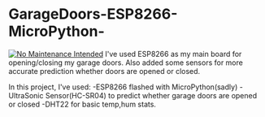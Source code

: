 # GarageDoors-ESP8266-MicroPython-
[![No Maintenance Intended](http://unmaintained.tech/badge.svg)](http://unmaintained.tech/)
I've used ESP8266 as my main board for opening/closing my garage doors. 
Also added some sensors for more accurate prediction whether doors are opened or closed.

In this project, I've used:
-ESP8266 flashed with MicroPython(sadly)
-UltraSonic Sensor(HC-SR04) to predict whether garage doors are opened or closed
-DHT22 for basic temp,hum stats.
